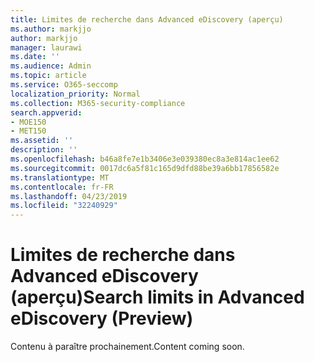 ```yaml
---
title: Limites de recherche dans Advanced eDiscovery (aperçu)
ms.author: markjjo
author: markjjo
manager: laurawi
ms.date: ''
ms.audience: Admin
ms.topic: article
ms.service: O365-seccomp
localization_priority: Normal
ms.collection: M365-security-compliance
search.appverid:
- MOE150
- MET150
ms.assetid: ''
description: ''
ms.openlocfilehash: b46a8fe7e1b3406e3e039380ec8a3e814ac1ee62
ms.sourcegitcommit: 0017dc6a5f81c165d9dfd88be39a6bb17856582e
ms.translationtype: MT
ms.contentlocale: fr-FR
ms.lasthandoff: 04/23/2019
ms.locfileid: "32240929"
---
```

# <a name="search-limits-in-advanced-ediscovery-preview"></a><span data-ttu-id="d66e9-102">Limites de recherche dans Advanced eDiscovery (aperçu)</span><span class="sxs-lookup"><span data-stu-id="d66e9-102">Search limits in Advanced eDiscovery (Preview)</span></span>

<span data-ttu-id="d66e9-103">Contenu à paraître prochainement.</span><span class="sxs-lookup"><span data-stu-id="d66e9-103">Content coming soon.</span></span>
